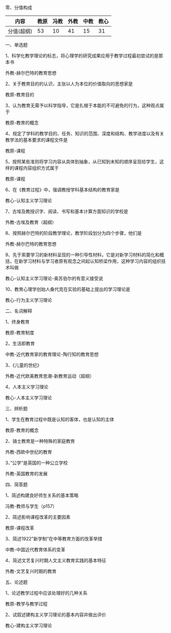 零、分值构成

| 内容       | 教原 | 冯教 | 外教 | 中教 | 教心 |
| ---------- | ---- | ---- | ---- | ---- | ---- |
| 分值(超纲) | 53   | 10   | 41   | 15   | 31   |

一、单选题

1、科学化教学理论的标志，将心理学的研究成果应用于教学过程最初尝试的是那本书

外教-赫尔巴特的教育思想

2、关于教育目的的认识，主张以人为本位的价值取向的思想家是

教原-教育目的

3、认为教育无需予以科学指导，它是扎根于本能的不可避免的行为，这种观点属于

教原-教育的概念

4、规定了学科的教学目的、任务、知识的范围、深度和结构、教学进度以及有关教学法的基本要求的课程文件是

教原-课程

5、按照某些准则将学习内容从具体到抽象，从已知到未知的顺序呈现给学生，这样的课程内容组织方式属于

教原-课程

6、在《教育过程》中，强调教授学科基本结构的教育家是

教心-认知主义学习理论

7、古埃及教授识字、阅读、书写和基本计算方面知识的学校是

外教-古埃及教育（超纲）

8、按照赫尔巴特的阶段教学理论，教学阶段划分为四个步骤，他们是

外教-赫尔巴特的教育思想

9、先于索要学习的新材料呈现的一种引导性材料，它是对新学习材料的简化和概括，在新学习材料与学习者原有观念之间起认知桥梁作用，这种学习内容的组织技术叫做

教心-认知主义学习理论-奥苏伯尔的有意义接受说

10、教育心理学创始人桑代克在实验的基础上提出的学习理论是

教心-行为主义学习理论

二、名词解释

1、终身教育

教原-教育制度

2、生活即教育

中教-近代教育家的教育理论-陶行知的教育思想

3、《儿童的世纪》

外教-近代欧美教育思潮-新教育运动（超纲）

4、人本主义学习理论

教心-人本主义学习理论

三、辨析题

1、学生在教育过程中既是认知的客体，也是认知的主体

教原-教育的概念

2、骑士教育是一种特殊的家庭教育

外教-西欧中世纪的教育

3、”公学“是英国的一种公立学校

外教-英国教育的发展

四、简答题

1、简述构建良好师生关系的基本策略

冯教-教师与学生（p157）

2、简述影响课程改革的主要因素

教原-课程改革

3、简述1922”新学制“在中等教育方面的改革举措

中教-中国近代教育体系的变革

4、简述文艺复兴时期人文主义教育实践的基本特征

外教-文艺复兴时期的教育

五、论述题

1、论述教学过程中应该处理好的几种关系

教原-教学与教学过程

2、试叙述建构主义学习理论的基本内容并做出评价

教心-建构主义学习理论

